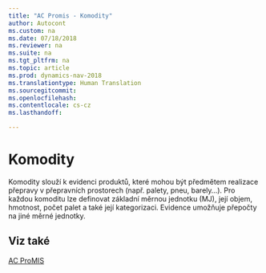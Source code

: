 ```yaml
---
title: "AC Promis - Komodity"
author: Autocont
ms.custom: na
ms.date: 07/18/2018
ms.reviewer: na
ms.suite: na
ms.tgt_pltfrm: na
ms.topic: article
ms.prod: dynamics-nav-2018
ms.translationtype: Human Translation
ms.sourcegitcommit: 
ms.openlocfilehash: 
ms.contentlocale: cs-cz
ms.lasthandoff: 

---
```



# <a name="ac-pm-commodities"></a>Komodity

Komodity slouží k evidenci produktů, které mohou být předmětem realizace přepravy v přepravních prostorech (např. palety, pneu, barely…). Pro každou komoditu lze definovat základní měrnou jednotku (MJ), její objem, hmotnost, počet palet a také její kategorizaci. Evidence umožňuje přepočty na jiné měrné jednotky. 

## <a name="see-also"></a>Viz také  
[AC ProMIS](ac-pm-promis.md)